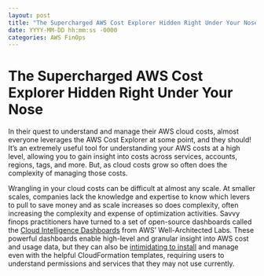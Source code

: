 ```yaml
---
layout: post
title: "The Supercharged AWS Cost Explorer Hidden Right Under Your Nose"
date: YYYY-MM-DD hh:mm:ss -0000
categories: AWS FinOps
---
```

# The Supercharged AWS Cost Explorer Hidden Right Under Your Nose

In their quest to understand and manage their AWS cloud costs, almost everyone leverages the AWS Cost Explorer at some point, and they should! It’s an extremely useful tool for understanding your AWS costs at a high level, allowing you to gain insight into costs across services, accounts, regions, tags, and more. But, as cloud costs grow so often does the complexity of managing those costs.

Wrangling in your cloud costs can be difficult at almost any scale. At smaller scales, companies lack the knowledge and expertise to know which levers to pull to save money and as scale increases so does complexity, often increasing the complexity and expense of optimization activities. Savvy finops practitioners have turned to a set of open-source dashboards called the [Cloud Intelligence Dashboards](https://wellarchitectedlabs.com/cloud-intelligence-dashboards/) from AWS’ Well-Architected Labs. These powerful dashboards enable high-level and granular insight into AWS cost and usage data, but they can also be [intimidating to install](https://catalog.workshops.aws/awscid/en-US/dashboards/foundational/cudos-cid-kpi/deploy) and manage even with the helpful CloudFormation templates, requiring users to understand permissions and services that they may not use currently.